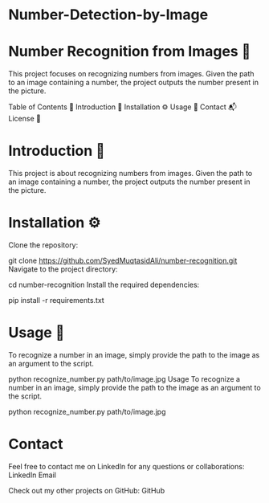 # Number-Detection-by-Image
# Number Recognition from Images 🔢
This project focuses on recognizing numbers from images. Given the path to an image containing a number, the project outputs the number present in the picture.

Table of Contents 📑
Introduction 📘
Installation ⚙️
Usage 🚀
Contact 📬
License 📜
# Introduction 📘
This project is about recognizing numbers from images. Given the path to an image containing a number, the project outputs the number present in the picture.

# Installation ⚙️
Clone the repository:

git clone https://github.com/SyedMuqtasidAli/number-recognition.git
Navigate to the project directory:

cd number-recognition
Install the required dependencies:

pip install -r requirements.txt
# Usage 🚀
To recognize a number in an image, simply provide the path to the image as an argument to the script.

python recognize_number.py path/to/image.jpg
Usage
To recognize a number in an image, simply provide the path to the image as an argument to the script.

python recognize_number.py path/to/image.jpg
# Contact
Feel free to contact me on LinkedIn for any questions or collaborations: LinkedIn Email

Check out my other projects on GitHub: GitHub
